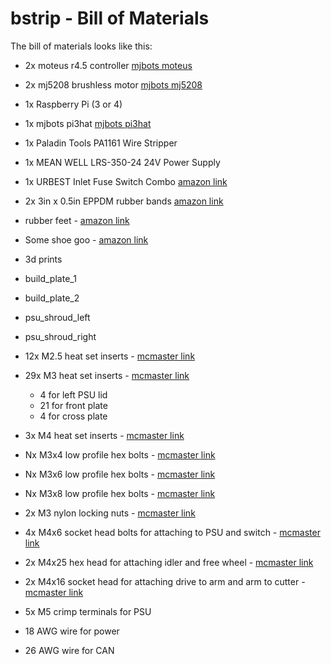 # bstrip - Bill of Materials #

The bill of materials looks like this:

* 2x moteus r4.5 controller [mjbots moteus](https://mjbots.com/products/moteus-r4-5)
* 2x mj5208 brushless motor [mjbots mj5208](https://mjbots.com/products/mj5208)
* 1x Raspberry Pi (3 or 4)
* 1x mjbots pi3hat [mjbots pi3hat](https://mjbots.com/products/mjbots-pi3-hat-r4-2)
* 1x Paladin Tools PA1161 Wire Stripper
* 1x MEAN WELL LRS-350-24 24V Power Supply
* 1x URBEST Inlet Fuse Switch Combo [amazon link](https://www.amazon.com/gp/product/B00ME5YAPK)
* 2x 3in x 0.5in EPPDM rubber bands [amazon link](https://amazon.com/gp/product/B07FM7MBGZ)
* rubber feet - [amazon link](https://www.amazon.com/gp/product/B079237LCW)
* Some shoe goo - [amazon link](https://www.amazon.com/gp/product/B01JCCKWZO)

* 3d prints
 * build_plate_1
 * build_plate_2
 * psu_shroud_left
 * psu_shroud_right

* 12x M2.5 heat set inserts - [mcmaster link](https://www.mcmaster.com/94180A321/)
* 29x M3 heat set inserts - [mcmaster link](https://www.mcmaster.com/94180A331/)
  * 4 for left PSU lid
  * 21 for front plate
  * 4 for cross plate
* 3x M4 heat set inserts - [mcmaster link](https://www.mcmaster.com/94180A351/)

* Nx M3x4 low profile hex bolts - [mcmaster link](https://www.mcmaster.com/90666A101/)
* Nx M3x6 low profile hex bolts - [mcmaster link](https://www.mcmaster.com/90666A103/)
* Nx M3x8 low profile hex bolts - [mcmaster link](https://www.mcmaster.com/90666A104/)
* 2x M3 nylon locking nuts - [mcmaster link](https://www.mcmaster.com/90576A102/)
* 4x M4x6 socket head bolts for attaching to PSU and switch - [mcmaster link](https://www.mcmaster.com/91292A107/)
* 2x M4x25 hex head for attaching idler and free wheel - [mcmaster link](https://www.mcmaster.com/91280A144/)
* 2x M4x16 socket head for attaching drive to arm and arm to cutter - [mcmaster link](https://www.mcmaster.com/91292A118/)

* 5x M5 crimp terminals for PSU
* 18 AWG wire for power
* 26 AWG wire for CAN
